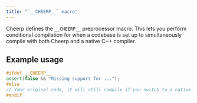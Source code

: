 ```yaml
---
title: "`__CHEERP__` macro"
---
```


Cheerp defines the `__CHEERP__` preprocessor macro. This lets you perform conditional compilation for when a codebase is set up to simultaneously compile with both Cheerp and a native C++ compiler.

## Example usage

```cpp
#ifdef __CHEERP__
assert(false && "Missing support for ...");
#else
// Your original code, it will still compile if you switch to a native target
#endif
```
